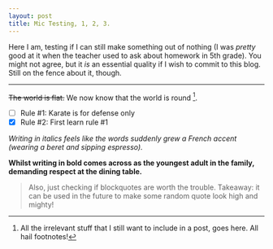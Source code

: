 ```yaml
---
layout: post
title: Mic Testing, 1, 2, 3.
---
```


Here I am, testing if I can still make something out of nothing (I was _pretty_ good at it when the teacher used to ask about homework in 5th grade). You might not agree, but it _is_ an essential quality if I wish to commit to this blog. Still on the fence about it, though.

<hr class="dots">

~~The world is flat.~~ We now know that the world is round [^1].

- [ ] Rule #1: Karate is for defense only
- [x] Rule #2: First learn rule #1

_Writing in italics feels like the words suddenly grew a French accent (wearing a beret and sipping espresso)._

**Whilst writing in bold comes across as the youngest adult in the family, demanding respect at the dining table.**

> <span class="quote"> Also, just checking if blockquotes are worth the trouble. Takeaway: it can be used in the future to make some random quote look high and mighty!</span>

[^1]: All the irrelevant stuff that I still want to include in a post, goes here. All hail footnotes!
